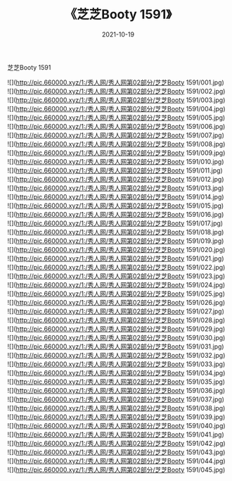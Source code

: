 ﻿---
layout: post
title:  《芝芝Booty 1591》
date:   2021-10-19
img: http://pic.660000.xyz/1:/秀人网/秀人网第02部分/芝芝Booty 1591/000.jpg
categories: [美女, 清纯, 唯美]
---

芝芝Booty 1591

  ![](http://pic.660000.xyz/1:/秀人网/秀人网第02部分/芝芝Booty 1591/001.jpg) <br> ![](http://pic.660000.xyz/1:/秀人网/秀人网第02部分/芝芝Booty 1591/002.jpg) <br> ![](http://pic.660000.xyz/1:/秀人网/秀人网第02部分/芝芝Booty 1591/003.jpg) <br> ![](http://pic.660000.xyz/1:/秀人网/秀人网第02部分/芝芝Booty 1591/004.jpg) <br> ![](http://pic.660000.xyz/1:/秀人网/秀人网第02部分/芝芝Booty 1591/005.jpg) <br> ![](http://pic.660000.xyz/1:/秀人网/秀人网第02部分/芝芝Booty 1591/006.jpg) <br> ![](http://pic.660000.xyz/1:/秀人网/秀人网第02部分/芝芝Booty 1591/007.jpg) <br> ![](http://pic.660000.xyz/1:/秀人网/秀人网第02部分/芝芝Booty 1591/008.jpg) <br> ![](http://pic.660000.xyz/1:/秀人网/秀人网第02部分/芝芝Booty 1591/009.jpg) <br> ![](http://pic.660000.xyz/1:/秀人网/秀人网第02部分/芝芝Booty 1591/010.jpg) <br> ![](http://pic.660000.xyz/1:/秀人网/秀人网第02部分/芝芝Booty 1591/011.jpg) <br> ![](http://pic.660000.xyz/1:/秀人网/秀人网第02部分/芝芝Booty 1591/012.jpg) <br> ![](http://pic.660000.xyz/1:/秀人网/秀人网第02部分/芝芝Booty 1591/013.jpg) <br> ![](http://pic.660000.xyz/1:/秀人网/秀人网第02部分/芝芝Booty 1591/014.jpg) <br> ![](http://pic.660000.xyz/1:/秀人网/秀人网第02部分/芝芝Booty 1591/015.jpg) <br> ![](http://pic.660000.xyz/1:/秀人网/秀人网第02部分/芝芝Booty 1591/016.jpg) <br> ![](http://pic.660000.xyz/1:/秀人网/秀人网第02部分/芝芝Booty 1591/017.jpg) <br> ![](http://pic.660000.xyz/1:/秀人网/秀人网第02部分/芝芝Booty 1591/018.jpg) <br> ![](http://pic.660000.xyz/1:/秀人网/秀人网第02部分/芝芝Booty 1591/019.jpg) <br> ![](http://pic.660000.xyz/1:/秀人网/秀人网第02部分/芝芝Booty 1591/020.jpg) <br> ![](http://pic.660000.xyz/1:/秀人网/秀人网第02部分/芝芝Booty 1591/021.jpg) <br> ![](http://pic.660000.xyz/1:/秀人网/秀人网第02部分/芝芝Booty 1591/022.jpg) <br> ![](http://pic.660000.xyz/1:/秀人网/秀人网第02部分/芝芝Booty 1591/023.jpg) <br> ![](http://pic.660000.xyz/1:/秀人网/秀人网第02部分/芝芝Booty 1591/024.jpg) <br> ![](http://pic.660000.xyz/1:/秀人网/秀人网第02部分/芝芝Booty 1591/025.jpg) <br> ![](http://pic.660000.xyz/1:/秀人网/秀人网第02部分/芝芝Booty 1591/026.jpg) <br> ![](http://pic.660000.xyz/1:/秀人网/秀人网第02部分/芝芝Booty 1591/027.jpg) <br> ![](http://pic.660000.xyz/1:/秀人网/秀人网第02部分/芝芝Booty 1591/028.jpg) <br> ![](http://pic.660000.xyz/1:/秀人网/秀人网第02部分/芝芝Booty 1591/029.jpg) <br> ![](http://pic.660000.xyz/1:/秀人网/秀人网第02部分/芝芝Booty 1591/030.jpg) <br> ![](http://pic.660000.xyz/1:/秀人网/秀人网第02部分/芝芝Booty 1591/031.jpg) <br> ![](http://pic.660000.xyz/1:/秀人网/秀人网第02部分/芝芝Booty 1591/032.jpg) <br> ![](http://pic.660000.xyz/1:/秀人网/秀人网第02部分/芝芝Booty 1591/033.jpg) <br> ![](http://pic.660000.xyz/1:/秀人网/秀人网第02部分/芝芝Booty 1591/034.jpg) <br> ![](http://pic.660000.xyz/1:/秀人网/秀人网第02部分/芝芝Booty 1591/035.jpg) <br> ![](http://pic.660000.xyz/1:/秀人网/秀人网第02部分/芝芝Booty 1591/036.jpg) <br> ![](http://pic.660000.xyz/1:/秀人网/秀人网第02部分/芝芝Booty 1591/037.jpg) <br> ![](http://pic.660000.xyz/1:/秀人网/秀人网第02部分/芝芝Booty 1591/038.jpg) <br> ![](http://pic.660000.xyz/1:/秀人网/秀人网第02部分/芝芝Booty 1591/039.jpg) <br> ![](http://pic.660000.xyz/1:/秀人网/秀人网第02部分/芝芝Booty 1591/040.jpg) <br> ![](http://pic.660000.xyz/1:/秀人网/秀人网第02部分/芝芝Booty 1591/041.jpg) <br> ![](http://pic.660000.xyz/1:/秀人网/秀人网第02部分/芝芝Booty 1591/042.jpg) <br> ![](http://pic.660000.xyz/1:/秀人网/秀人网第02部分/芝芝Booty 1591/043.jpg) <br> ![](http://pic.660000.xyz/1:/秀人网/秀人网第02部分/芝芝Booty 1591/044.jpg) <br> ![](http://pic.660000.xyz/1:/秀人网/秀人网第02部分/芝芝Booty 1591/045.jpg) <br>